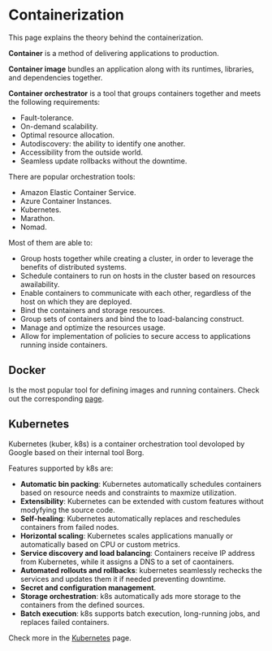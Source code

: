 # Containerization 

This page explains the theory behind the containerization.

**Container** is a method of delivering applications to production.

**Container image** bundles an application along with its runtimes, libraries, and dependencies together.

**Container orchestrator** is a tool that groups containers together and meets the following requirements:

- Fault-tolerance.
- On-demand scalability.
- Optimal resource allocation.
- Autodiscovery: the ability to identify one another.
- Accessibility from the outside world.
- Seamless update rollbacks without the downtime.

There are popular orchestration tools:

- Amazon Elastic Container Service.
- Azure Container Instances.
- Kubernetes.
- Marathon.
- Nomad.

Most of them are able to:

- Group hosts together while creating a cluster, in order to leverage the benefits of distributed systems.
- Schedule containers to run on hosts in the cluster based on resources awailability.
- Enable containers to communicate with each other, regardless of the host on which they are deployed.
- Bind the containers and storage resources.
- Group sets of containers and bind the to load-balancing construct.
- Manage and optimize the resources usage.
- Allow for implementation of policies to secure access to applications running inside containers.

## Docker

Is the most popular tool for defining images and running containers. Check out the corresponding [page](../docker/overview.ipynb).

## Kubernetes

Kubernetes (kuber, k8s) is a container orchestration tool devoloped by Google based on their internal tool Borg.

Features supported by k8s are:

- **Automatic bin packing**: Kubernetes automatically schedules containers based on resource needs and constraints to maxmize utilization.
- **Extensibility**: Kubernetes can be extended with custom features without modyfying the source code.
- **Self-healing**: Kubernetes automatically replaces and reschedules containers from failed nodes.
- **Horizontal scaling**: Kubernetes scales applications manually or automatically based on CPU or custom metrics.
- **Service discovery and load balancing**: Containers receive IP address from Kubernetes, while it assigns a DNS to a set of caontainers.
- **Automated rollouts and rollbacks**: kubernetes seamlessly rechecks the services and updates them it if needed preventing downtime.
- **Secret and configuration management**.
- **Storage orchestration**: k8s automatically ads more storage to the containers from the defined sources.
- **Batch execution**: k8s supports batch execution, long-running jobs, and replaces failed containers.

Check more in the [Kubernetes](kubernetes.ipynb) page.
